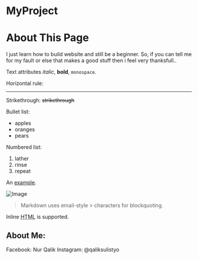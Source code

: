 # MyProject
**About This Page**
===================
I just learn how to build website and still be a beginner. So, if you can tell me for my fault or else that makes a good stuff then i feel very thanksfull..


Text attributes _italic_, 
**bold**, `monospace`.

Horizontal rule:

---

Strikethrough:
~~strikethrough~~

Bullet list:

  * apples
  * oranges
  * pears

Numbered list:

  1. lather
  2. rinse
  3. repeat

An [example](http://example.com).

![Image](Icon-pictures.png "icon")

> Markdown uses email-style > characters for blockquoting.

Inline <abbr title="Hypertext Markup Language">HTML</abbr> is supported.

**About Me:**
-------------

Facebook: Nur Qalik
Instagram: @qaliksulistyo